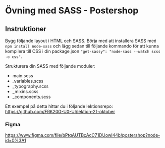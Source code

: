 # Övning med SASS - Postershop

## Instruktioner

Bygg följande layout i HTML och SASS. Börja med att installera SASS med `npm install node-sass` och lägg sedan till följande kommando för att kunna kompilera till CSS i din package.json `"get-sassy": "node-sass --watch scss -o css"`.

Strukturera din SASS med följande moduler:
* main.scss
* _variables.scss
* _typography.scss
* _mixins.scss
* _components.scss

Ett exempel på detta hittar du i följande lektionsrepo: https://github.com/FRK20G-UX-UI/lektion-21-oktober

### Figma

https://www.figma.com/file/bPtqAUTBcAcC71DUowl44b/postershop?node-id=0%3A1
